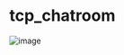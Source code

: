 # tcp_chatroom
![image](https://user-images.githubusercontent.com/75037649/122365028-e4725000-cf8c-11eb-8abb-9cff1adb9981.png)
